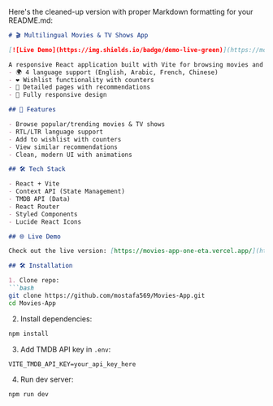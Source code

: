 Here's the cleaned-up version with proper Markdown formatting for your README.md:

```markdown
# 🎬 Multilingual Movies & TV Shows App

[![Live Demo](https://img.shields.io/badge/demo-live-green)](https://movies-app-one-eta.vercel.app/)

A responsive React application built with Vite for browsing movies and TV shows with:
- 🌍 4 language support (English, Arabic, French, Chinese)
- ❤️ Wishlist functionality with counters
- 🎥 Detailed pages with recommendations
- 📱 Fully responsive design

## 🚀 Features

- Browse popular/trending movies & TV shows
- RTL/LTR language support
- Add to wishlist with counters
- View similar recommendations
- Clean, modern UI with animations

## 🛠️ Tech Stack

- React + Vite
- Context API (State Management)
- TMDB API (Data)
- React Router
- Styled Components
- Lucide React Icons

## 🌐 Live Demo

Check out the live version: [https://movies-app-one-eta.vercel.app/](https://movies-app-one-eta.vercel.app/)

## 🛠️ Installation

1. Clone repo:
```bash
git clone https://github.com/mostafa569/Movies-App.git
cd Movies-App
```

2. Install dependencies:
```bash
npm install
```

3. Add TMDB API key in `.env`:
```env
VITE_TMDB_API_KEY=your_api_key_here
```

4. Run dev server:
```bash
npm run dev
```


